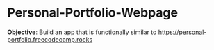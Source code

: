 # Personal-Portfolio-Webpage

**Objective**: Build an app that is functionally similar to https://personal-portfolio.freecodecamp.rocks